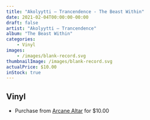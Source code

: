 ```yaml
---
title: "Akolyytti ‎– Trancendence - The Beast Within"
date: 2021-02-04T00:00:00-00:00
draft: false
artist: "Akolyytti ‎– Trancendence"
album: "The Beast Within"
categories:
    - Vinyl
images:
    - /images/blank-record.svg
thumbnailImage: /images/blank-record.svg
actualPrice: $10.00
inStock: true
---
```


## Vinyl
* Purchase from [Arcane Altar](https://arcanealtar.bigcartel.com/product/akolyytti-trancendence-the-beast-within-7-ep) for $10.00
